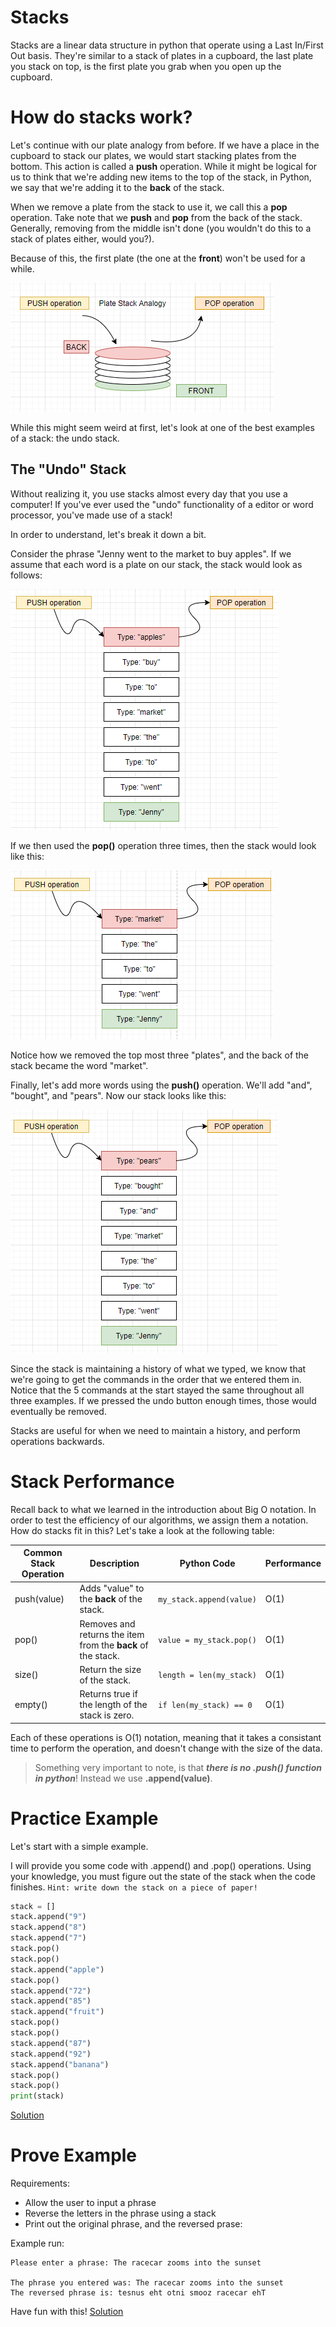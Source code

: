 # Stacks

Stacks are a linear data structure in python that operate using a Last In/First Out basis. They're similar to a stack of plates in a cupboard, the last plate you stack on top, is the first plate you grab when you open up the cupboard.

# How do stacks work?
Let's continue with our plate analogy from before. If we have a place in the cupboard to stack our plates, we would start stacking plates from the bottom. This action is called a **push** operation. While it might be logical for us to think that we're adding new items to the top of the stack, in Python, we say that we're adding it to the **back** of the stack.

When we remove a plate from the stack to use it, we call this a **pop** operation. Take note that we **push** and **pop** from the back of the stack. Generally, removing from the middle isn't done (you wouldn't do this to a stack of plates either, would you?).

Because of this, the first plate (the one at the **front**) won't be used for a while. 

![](./platestack.png)

While this might seem weird at first, let's look at one of the best examples of a stack: the undo stack.

## The "Undo" Stack
Without realizing it, you use stacks almost every day that you use a computer! If you've ever used the "undo" functionality of a editor or word processor, you've made use of a stack!

In order to understand, let's break it down a bit.

Consider the phrase "Jenny went to the market to buy apples". If we assume that each word is a plate on our stack, the stack would look as follows:

![](./undostack1.png)

If we then used the **pop()** operation three times, then the stack would look like this:

![](./undostack2.png)

Notice how we removed the top most three "plates", and the back of the stack became the word "market".

Finally, let's add more words using the **push()** operation. We'll add "and", "bought", and "pears". Now our stack looks like this:

![](./undostack3.png)

Since the stack is maintaining a history of what we typed, we know that we're going to get the commands in the order that we entered them in. Notice that the 5 commands at the start stayed the same throughout all three examples. If we pressed the undo button enough times, those would eventually be removed.

Stacks are useful for when we need to maintain a history, and perform operations backwards.

# Stack Performance
Recall back to what we learned in the introduction about Big O notation. In order to test the efficiency of our algorithms, we assign them a notation. How do stacks fit in this? Let's take a look at the following table:


|Common Stack Operation|Description|Python Code|Performance|
|----------------------|-----------|-----------|-----------|
|push(value)|	Adds "value" to the **back** of the stack.|	`my_stack.append(value)`|	O(1) |
|pop()|	Removes and returns the item from the **back** of the stack.|	`value = my_stack.pop()`|	O(1)|
|size()|	Return the size of the stack.|	`length = len(my_stack)`|	O(1)|
|empty()|	Returns true if the length of the stack is zero.|	`if len(my_stack) == 0`|	O(1)|

Each of these operations is O(1) notation, meaning that it takes a consistant time to perform the operation, and doesn't change with the size of the data.
>Something very important to note, is that ***there is no .push() function in python***! Instead we use **.append(value)**.

# Practice Example
Let's start with a simple example. 

I will provide you some code with .append() and .pop() operations. Using your knowledge, you must figure out the state of the stack when the code finishes. 
`Hint: write down the stack on a piece of paper!`


```python
stack = []
stack.append("9")
stack.append("8")
stack.append("7")
stack.pop()
stack.pop()
stack.append("apple")
stack.pop()
stack.append("72")
stack.append("85")
stack.append("fruit")
stack.pop()
stack.pop()
stack.append("87")
stack.append("92")
stack.append("banana")
stack.pop()
stack.pop()
print(stack)
```
[Solution](./stackexample.py)

# Prove Example
Requirements:
* Allow the user to input a phrase
* Reverse the letters in the phrase using a stack
* Print out the original phrase, and the reversed prase:

Example run:
```
Please enter a phrase: The racecar zooms into the sunset

The phrase you entered was: The racecar zooms into the sunset
The reversed phrase is: tesnus eht otni smooz racecar ehT
```

Have fun with this!
[Solution](./stackprovesolution.py)
